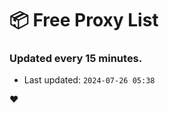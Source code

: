 # :package: Free Proxy List
### Updated every 15 minutes.

- Last updated: `2024-07-26 05:38`

:heart:
